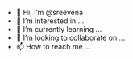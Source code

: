 - 👋 Hi, I’m @sreevena
- 👀 I’m interested in ...
- 🌱 I’m currently learning ...
- 💞️ I’m looking to collaborate on ...
- 📫 How to reach me ...

<!---
sreevena/sreevena is a ✨ special ✨ repository because its `README.md` (this file) appears on your GitHub profile.
You can click the Preview link to take a look at your changes.
--->
